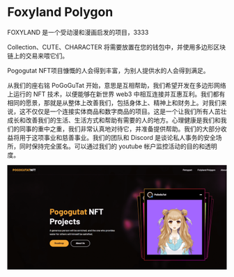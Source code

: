 # Foxyland Polygon

FOXYLAND 是一个受动漫和漫画启发的项目，3333 

Collection、CUTE、CHARACTER 将需要放置在您的钱包中，并使用多边形区块链上的交易来喂它们。

Pogogutat NFT项目慷慨的人会得到丰富，为别人提供水的人会得到满足。

从我们的座右铭 PoGoGuTat 开始，意思是互相帮助，我们希望开发在多边形网络上运行的 NFT 技术，以便能够在新世界 web3 中相互连接并互惠互利。我们都有相同的愿景，那就是从整体上改善我们，包括身体上、精神上和财务上。对我们来说，这不仅仅是一个连接实体商品和数字商品的项目。这是一个让我们所有人茁壮成长和改善我们的生活、生活方式和帮助有需要的人的地方。心理健康是我们和我们的同事的重中之重，我们非常认真地对待它，并准备提供帮助。我们的大部分收益将用于这项事业和慈善事业。我们的团队和 Discord 是谈论私人事务的安全场所，同时保持完全匿名。可以通过我们的 youtube 帐户监控活动的目的和透明度。

![nft](01.png)
